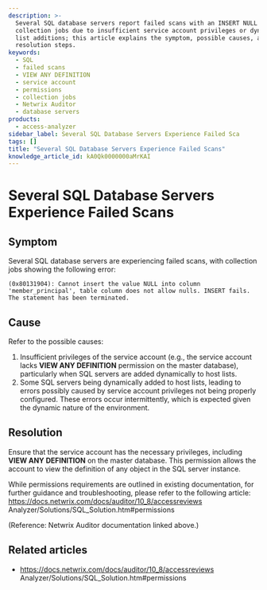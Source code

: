```yaml
---
description: >-
  Several SQL database servers report failed scans with an INSERT NULL error in
  collection jobs due to insufficient service account privileges or dynamic host
  list additions; this article explains the symptom, possible causes, and
  resolution steps.
keywords:
  - SQL
  - failed scans
  - VIEW ANY DEFINITION
  - service account
  - permissions
  - collection jobs
  - Netwrix Auditor
  - database servers
products:
  - access-analyzer
sidebar_label: Several SQL Database Servers Experience Failed Sca
tags: []
title: "Several SQL Database Servers Experience Failed Scans"
knowledge_article_id: kA0Qk0000000aMrKAI
---
```


# Several SQL Database Servers Experience Failed Scans

## Symptom

Several SQL database servers are experiencing failed scans, with collection jobs showing the following error:

```text
(0x80131904): Cannot insert the value NULL into column 'member_principal', table column does not allow nulls. INSERT fails. The statement has been terminated.
```

## Cause

Refer to the possible causes:

1. Insufficient privileges of the service account (e.g., the service account lacks **VIEW ANY DEFINITION** permission on the master database), particularly when SQL servers are added dynamically to host lists.
2. Some SQL servers being dynamically added to host lists, leading to errors possibly caused by service account privileges not being properly configured. These errors occur intermittently, which is expected given the dynamic nature of the environment.

## Resolution

Ensure that the service account has the necessary privileges, including **VIEW ANY DEFINITION** on the master database. This permission allows the account to view the definition of any object in the SQL server instance.

While permissions requirements are outlined in existing documentation, for further guidance and troubleshooting, please refer to the following article: https://docs.netwrix.com/docs/auditor/10_8/accessreviews Analyzer/Solutions/SQL_Solution.htm#permissions

(Reference: Netwrix Auditor documentation linked above.)

## Related articles

- https://docs.netwrix.com/docs/auditor/10_8/accessreviews Analyzer/Solutions/SQL_Solution.htm#permissions
